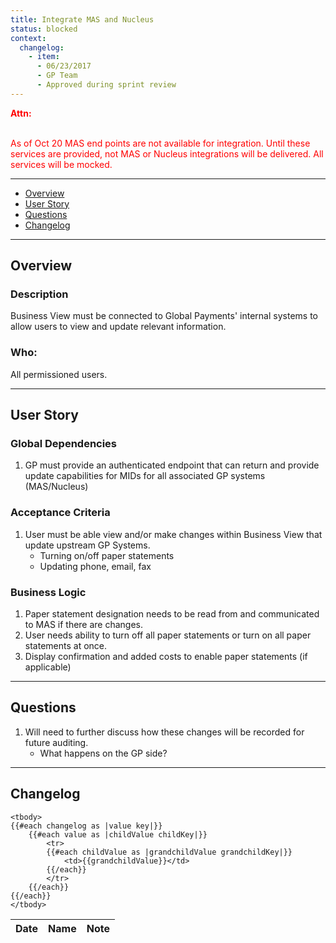 ```yaml
---
title: Integrate MAS and Nucleus
status: blocked
context:
  changelog:
    - item:
      - 06/23/2017
      - GP Team
      - Approved during sprint review
---
```


<font style="color:#ff0000">
<b>Attn:</b><br/><br/>

As of Oct 20 MAS end points are not available for integration. Until these services are provided, not MAS or Nucleus integrations will be delivered. All services will be mocked.
</font>

---

- [Overview](#overview)
- [User Story](#user-story)
- [Questions](#questions)
- [Changelog](#changelog)

---

## Overview <a name="overview"></a>

### Description
Business View must be connected to Global Payments' internal systems to allow users to view and update relevant information.

### Who:
All permissioned users.

---
## User Story <a name="user-story"></a>

### Global Dependencies
1. GP must provide an authenticated endpoint that can return and provide update capabilities for MIDs for all associated GP systems (MAS/Nucleus)

### Acceptance Criteria
1. User must be able view and/or make changes within Business View that update upstream GP Systems.
	- Turning on/off paper statements
	- Updating phone, email, fax

### Business Logic
1. Paper statement designation needs to be read from and communicated to MAS if there are changes.
2. User needs ability to turn off all paper statements or turn on all paper statements at once.
3. Display confirmation and added costs to enable paper statements (if applicable)

---

## Questions <a name="questions"></a>
1. Will need to further discuss how these changes will be recorded for future auditing.
	- What happens on the GP side?

---
## Changelog <a name="changelog"></a>

<table>
	<thead>
		<th>Date</th>
		<th>Name</th>
		<th>Note</th>
	</thead>

	<tbody>
	{{#each changelog as |value key|}}
		{{#each value as |childValue childKey|}}
			<tr>
			{{#each childValue as |grandchildValue grandchildKey|}}
				<td>{{grandchildValue}}</td>
			{{/each}}		
			</tr>
		{{/each}}
	{{/each}}
	</tbody>
</table>

